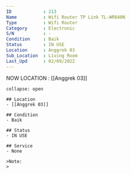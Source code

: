 ```yaml
---
ID            : 213
Name          : Wifi Router TP Link TL-WR840N
Type          : Wifi Router
Category      : Electronic
S/N           : -
Condition     : Baik
Status        : IN USE
Location      : Anggrek 03
Sub_Location  : Living Room
Last_Upd      : 02/09/2022
---
```



NOW LOCATION : [[Anggrek 03]]

```ad-History
collapse: open

## Location
- [[Anggrek 03]]

## Condition
- Baik

## Status
- IN USE

## Service
- None

>Note:
>


```
